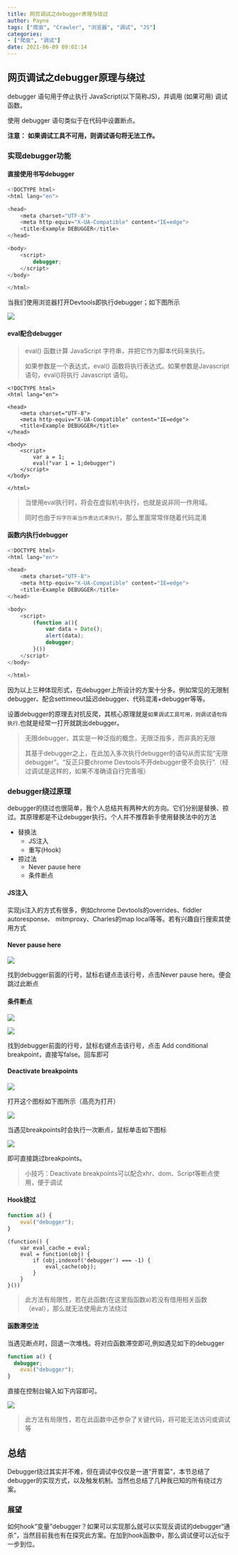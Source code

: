 ```yaml
---
title: 网页调试之debugger原理与绕过
author: Payne
tags: ["爬虫", "Crawler", "浏览器", "调试", "JS"]
categories:
- ["爬虫", "调试"]
date: 2021-06-09 09:02:14
---
```


## 网页调试之debugger原理与绕过

debugger 语句用于停止执行 JavaScript(以下简称JS)，并调用 (如果可用) 调试函数。

使用 debugger 语句类似于在代码中设置断点。
<!--more-->
**注意：** **如果调试工具不可用，则调试语句将无法工作。**

### 实现debugger功能

#### 直接使用书写debugger

```js
<!DOCTYPE html>
<html lang="en">

<head>
    <meta charset="UTF-8">
    <meta http-equiv="X-UA-Compatible" content="IE=edge">
    <title>Example DEBUGGER</title>
</head>

<body>
    <script>
        debugger;
    </script>
</body>

</html>
```

当我们使用浏览器打开Devtools即执行debugger；如下图所示

![](https://tva1.sinaimg.cn/large/008i3skNgy1grbr2fe8bsj30wp05hq32.jpg)

#### eval配合debugger

> eval() 函数计算 JavaScript 字符串，并把它作为脚本代码来执行。
>
> 如果参数是一个表达式，eval() 函数将执行表达式。如果参数是Javascript语句，eval()将执行 Javascript 语句。

```
<!DOCTYPE html>
<html lang="en">

<head>
    <meta charset="UTF-8">
    <meta http-equiv="X-UA-Compatible" content="IE=edge">
    <title>Example DEBUGGER</title>
</head>

<body>
    <script>
        var a = 1;
        eval("var 1 = 1;debugger")
    </script>
</body>

</html>
```

> 当使用eval执行时，将会在虚拟机中执行，也就是说非同一作用域。
>
> 同时也由于`将字符串当作表达式来执行`，那么里面常常伴随着代码混淆

#### 函数内执行debugger

```javascript
<!DOCTYPE html>
<html lang="en">

<head>
    <meta charset="UTF-8">
    <meta http-equiv="X-UA-Compatible" content="IE=edge">
    <title>Example DEBUGGER</title>
</head>

<body>
    <script>
        (function a(){
            var data = Date();
            alert(data);
            debugger;
        }())
    </script>
</body>

</html>
```

因为以上三种体现形式，在debugger上所设计的方案十分多。例如常见的无限制debugger、配合settimeout延迟debugger、代码混淆+debugger等等。

设置debugger的原理去对抗反爬，其核心原理就是`如果调试工具可用，则调试语句将执行`.也就是经常一打开就跳出debugger。

> 无限debugger，其实是一种泛指的概念，无限泛指多，而非真的无限
>
> 其基于debugger之上，在此加入多次执行debugger的语句从而实现“无限debugger”。“反正只要chrome Devtools不开debugger便不会执行”.（经过调试是这样的，如果不准确请自行完善哦）

### debugger绕过原理

debugger的绕过也很简单，我个人总结共有两种大的方向。它们分别是替换、掠过。其原理都是不让debugger执行。个人并不推荐新手使用替换法中的方法

- 替换法
  - JS注入
  - 重写(Hook)
- 掠过法
  - Never pause here
  - 条件断点



#### JS注入

实现js注入的方式有很多，例如chrome Devtools的overrides、fiddler autoresponse、 mitmproxy、Charles的map local等等。若有兴趣自行搜索其使用方式

#### Never pause here

![](https://tva1.sinaimg.cn/large/008i3skNgy1grfmlz26gtj30gk04hmxb.jpg)

找到debugger前面的行号，鼠标右键点击该行号，点击Never pause here。便会跳过此断点

#### 条件断点

![](https://tva1.sinaimg.cn/large/008i3skNgy1grfmohbkekj30b7029wee.jpg)

![](https://tva1.sinaimg.cn/large/008i3skNgy1grfmqch8l2j30gz02j3yd.jpg)

找到debugger前面的行号，鼠标右键点击该行号，点击 Add conditional breakpoint，直接写false。回车即可

#### Deactivate breakpoints

![](https://tva1.sinaimg.cn/large/008i3skNgy1gro1s7b06wj30a401m0si.jpg)

打开这个图标如下图所示（高亮为打开）

![](https://tva1.sinaimg.cn/large/008i3skNgy1gro1somwu8j301w01aa9t.jpg)

当遇见breakpoints时会执行一次断点，鼠标单击如下图标

![](https://tva1.sinaimg.cn/large/008i3skNgy1gro1svh0onj301m01c3y9.jpg)

即可直接跳过breakpoints。

> 小技巧：Deactivate breakpoints可以配合xhr、dom、Script等断点使用，便于调试

#### Hook绕过

```js
function a() {
	eval("debugger");
}
```

```
(function() {
    var eval_cache = eval;
    eval = function(obj) {
        if (obj.indexof('debugger') === -1) {
            eval_cache(obj);
        }
    }
}())
```

> 此方法有局限性，若在此函数(在这里指函数a)若没有借用相关函数（eval），那么就无法使用此方法绕过

#### 函数滞空法

当遇见断点时，回退一次堆栈。将对应函数滞空即可,例如遇见如下的debugger

```js
function a() {
  debugger;
	eval("debugger");
}
```

直接在控制台输入如下内容即可。

![](https://tva1.sinaimg.cn/large/008i3skNgy1gro22wyydqj30zk06qt8s.jpg)

> 此方法有局限性，若在此函数中还参杂了关键代码，将可能无法访问或调试等

## 总结

Debugger绕过其实并不难，但在调试中仅仅是一道“开胃菜”，本节总结了debugger的实现方式，以及触发机制。当然也总结了几种我已知的所有绕过方案。

### 展望

如何hook“变量”debugger？如果可以实现那么就可以实现反调试的debugger“通杀”，当然目前我也有在探究此方案。在加到hook函数中，那么调试便可以近似于一步到位。

